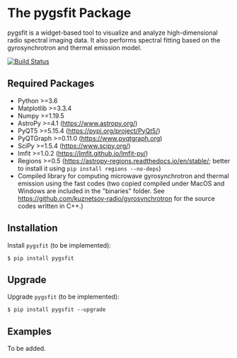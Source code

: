 # The pygsfit Package

pygsfit is a widget-based tool to visualize and analyze high-dimensional radio spectral imaging data. It also performs spectral fitting based on the gyrosynchrotron and thermal emission model. 

[![Build Status](https://img.shields.io/travis/com/jacebrowning/template-python.svg)](https://travis-ci.com/jacebrowning/template-python)

## Required Packages
* Python >=3.6
* Matplotlib >=3.3.4
* Numpy >=1.19.5 
* AstroPy >=4.1 (https://www.astropy.org/)
* PyQT5 >=5.15.4 (https://pypi.org/project/PyQt5/)
* PyQTGraph >=0.11.0 (https://www.pyqtgraph.org)
* SciPy >=1.5.4 (https://www.scipy.org/)
* lmfit >=1.0.2 (https://lmfit.github.io/lmfit-py/)
* Regions >=0.5 (https://astropy-regions.readthedocs.io/en/stable/; better to install it using `pip install regions --no-deps`)
* Compiled library for computing microwave gyrosynchrotron and thermal emission using the fast codes (two copied compiled under MacOS and Windows are included in the "binaries" folder. See https://github.com/kuznetsov-radio/gyrosynchrotron for the source codes written in C++.)

## Installation

Install `pygsfit` (to be implemented):

```
$ pip install pygsfit
```

## Upgrade
Upgrade `pygsfit` (to be implemented):

```
$ pip install pygsfit --upgrade
```

## Examples

To be added.